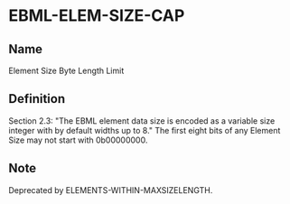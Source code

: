 # EBML-ELEM-SIZE-CAP

## Name

Element Size Byte Length Limit

## Definition

Section 2.3: "The EBML element data size is encoded as a variable size integer with by default widths up to 8." The first eight bits of any Element Size may not start with 0b00000000.

## Note
Deprecated by ELEMENTS-WITHIN-MAXSIZELENGTH.
